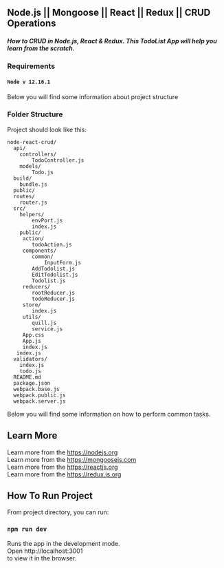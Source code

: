 ## Node.js || Mongoose || React || Redux || CRUD Operations
##### How to CRUD in Node.js, React & Redux. This TodoList App will help you learn from the scratch.


### Requirements
#### `Node v 12.16.1`


Below you will find some information about project structure
### Folder Structure

Project should look like this:

```
node-react-crud/
  api/ 
    controllers/
        TodoController.js
    models/
        Todo.js    
  build/
    bundle.js
  public/
  routes/
    router.js
  src/
    helpers/
        envPort.js
        index.js   
    public/
     action/
        todoAction.js
     components/
        common/
            InputForm.js
        AddTodolist.js    
        EditTodolist.js    
        Todolist.js    
     reducers/
        rootReducer.js
        todoReducer.js
     store/
        index.js
     utils/ 
        quill.js
        service.js
     App.css
     App.js
     index.js
   index.js
  validators/
    index.js 
    todo.js 
  README.md
  package.json
  webpack.base.js
  webpack.public.js
  webpack.server.js
```
Below you will find some information on how to perform common tasks.<br>

## Learn More
Learn more from the https://nodejs.org <br/>
Learn more from the https://mongoosejs.com <br/>
Learn more from the https://reactjs.org <br/>
Learn more from the https://redux.js.org

## How To Run Project

From project directory, you can run:

### `npm run dev`

Runs the app in the development mode.<br>
Open http://localhost:3001 
<br/> to view it in the browser.

